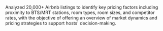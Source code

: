 Analyzed 20,000+ Airbnb listings to identify key pricing factors including proximity to BTS/MRT stations, room types, room sizes, and competitor rates, with the objective of offering an overview of market dynamics and pricing strategies to support hosts' decision-making.
